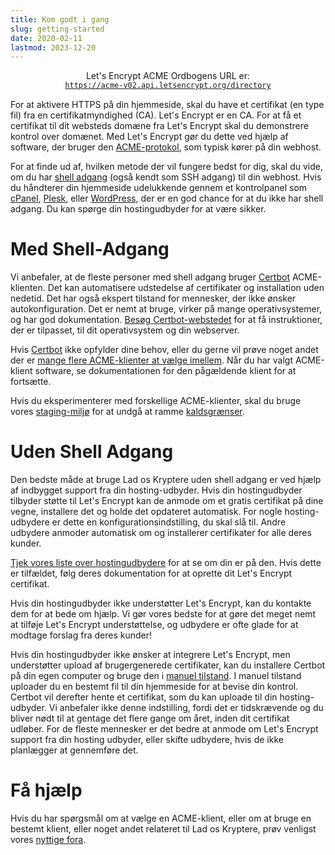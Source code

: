 ```yaml
---
title: Kom godt i gang
slug: getting-started
date: 2020-02-11
lastmod: 2023-12-20
---
```


<div style="display: flex; flex-direction: column; align-items: center; margin-bottom: 15px;">
  <div>Let's Encrypt ACME Ordbogens URL er:</div>
  <div><a href="https://acme-v02.api.letsencrypt.org"><code>https://acme-v02.api.letsencrypt.org/directory</code></a></div>
</div>

For at aktivere HTTPS på din hjemmeside, skal du have et certifikat (en type fil) fra en certifikatmyndighed (CA). Let's Encrypt er en CA. For at få et certifikat til dit websteds domæne fra Let's Encrypt skal du demonstrere kontrol over domænet. Med Let's Encrypt gør du dette ved hjælp af software, der bruger den [ACME-protokol](https://tools.ietf.org/html/rfc8555), som typisk kører på din webhost.

For at finde ud af, hvilken metode der vil fungere bedst for dig, skal du vide, om du har [shell adgang](https://en.wikipedia.org/wiki/Shell_account) (også kendt som SSH adgang) til din webhost. Hvis du håndterer din hjemmeside udelukkende gennem et kontrolpanel som [cPanel](https://cpanel.net/), [Plesk](https://www.plesk.com/), eller [WordPress](https://wordpress.org/), der er en god chance for at du ikke har shell adgang. Du kan spørge din hostingudbyder for at være sikker.

# Med Shell-Adgang

Vi anbefaler, at de fleste personer med shell adgang bruger [Certbot][] ACME-klienten. Det kan automatisere udstedelse af certifikater og installation uden nedetid. Det har også ekspert tilstand for mennesker, der ikke ønsker autokonfiguration. Det er nemt at bruge, virker på mange operativsystemer, og har god dokumentation. [Besøg Certbot-webstedet][Certbot] for at få instruktioner, der er tilpasset, til dit operativsystem og din webserver.

Hvis [Certbot][] ikke opfylder dine behov, eller du gerne vil prøve noget andet der er [mange flere ACME-klienter at vælge imellem](/docs/client-options).  Når du har valgt ACME-klient software, se dokumentationen for den pågældende klient for at fortsætte.

Hvis du eksperimenterer med forskellige ACME-klienter, skal du bruge vores [staging-miljø](/docs/staging-environment) for at undgå at ramme [kaldsgrænser](/docs/rate-limits).

# Uden Shell Adgang

Den bedste måde at bruge Lad os Kryptere uden shell adgang er ved hjælp af indbygget support fra din hosting-udbyder. Hvis din hostingudbyder tilbyder støtte til Let's Encrypt kan de anmode om et gratis certifikat på dine vegne, installere det og holde det opdateret automatisk. For nogle hosting-udbydere er dette en konfigurationsindstilling, du skal slå til. Andre udbydere anmoder automatisk om og installerer certifikater for alle deres kunder.

[Tjek vores liste over hostingudbydere](https://community.letsencrypt.org/t/web-hosting-who-support-lets-encrypt/6920) for at se om din er på den. Hvis dette er tilfældet, følg deres dokumentation for at oprette dit Let's Encrypt certifikat.

Hvis din hostingudbyder ikke understøtter Let's Encrypt, kan du kontakte dem for at bede om hjælp. Vi gør vores bedste for at gøre det meget nemt at tilføje Let's Encrypt understøttelse, og udbydere er ofte glade for at modtage forslag fra deres kunder!

Hvis din hostingudbyder ikke ønsker at integrere Let's Encrypt, men understøtter upload af brugergenerede certifikater, kan du installere Certbot på din egen computer og bruge den i [manuel tilstand](https://certbot.eff.org/docs/using.html#manual). I manuel tilstand uploader du en bestemt fil til din hjemmeside for at bevise din kontrol. Certbot vil derefter hente et certifikat, som du kan uploade til din hosting-udbyder. Vi anbefaler ikke denne indstilling, fordi det er tidskrævende og du bliver nødt til at gentage det flere gange om året, inden dit certifikat udløber. For de fleste mennesker er det bedre at anmode om Let's Encrypt support fra din hosting udbyder, eller skifte udbydere, hvis de ikke planlægger at gennemføre det.

# Få hjælp

Hvis du har spørgsmål om at vælge en ACME-klient, eller om at bruge en bestemt klient, eller noget andet relateret til Lad os Kryptere, prøv venligst vores [nyttige fora](https://community.letsencrypt.org/).

[Certbot]: https://certbot.eff.org/ "Certbot"

[Certbot]: https://certbot.eff.org/ "Certbot"
